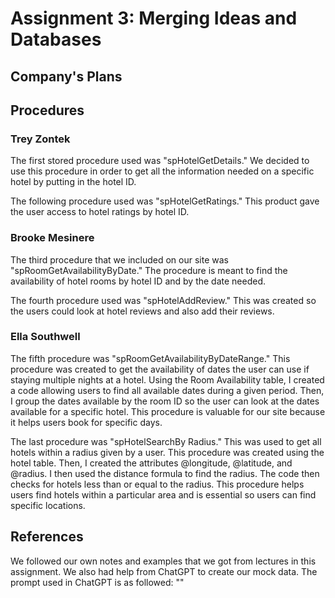 # Assignment 3: Merging Ideas and Databases
## Company's Plans

## Procedures
### Trey Zontek
The first stored procedure used was "spHotelGetDetails." We decided to use this procedure in order to get all the information needed on a specific hotel by putting in the hotel ID.

The following procedure used was "spHotelGetRatings." This product gave the user access to hotel ratings by hotel ID.

### Brooke Mesinere
The third procedure that we included on our site was "spRoomGetAvailabilityByDate." The procedure is meant to find the availability of hotel rooms by hotel ID and by the date needed.

The fourth procedure used was "spHotelAddReview." This was created so the users could look at hotel reviews and also add their reviews.

### Ella Southwell
The fifth procedure was "spRoomGetAvailabilityByDateRange." This procedure was created to get the availability of dates the user can use if staying multiple nights at a hotel. Using the Room Availability table, I created a code allowing users to find all available dates during a given period. Then, I group the dates available by the room ID so the user can look at the dates available for a specific hotel. This procedure is valuable for our site because it helps users book for specific days.

The last procedure was "spHotelSearchBy Radius." This was used to get all hotels within a radius given by a user. This procedure was created using the hotel table. Then, I created the attributes @longitude, @latitude, and @radius. I then used the distance formula to find the radius. The code then checks for hotels less than or equal to the radius. This procedure helps users find hotels within a particular area and is essential so users can find specific locations.

## References
We followed our own notes and examples that we got from lectures in this assignment. We also had help from ChatGPT to create our mock data. The prompt used in ChatGPT is as followed:
""
